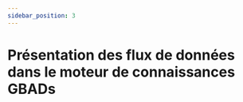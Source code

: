 ```yaml
---
sidebar_position: 3
---
```


# Présentation des flux de données dans le moteur de connaissances GBADs
